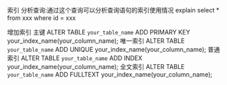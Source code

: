 索引
	分析查询:通过这个查询可以分析查询语句的索引使用情况
	explain select * from xxx where id = xxx

增加索引
	主键
		ALTER TABLE `your_table_name`
		ADD PRIMARY KEY your_index_name(your_column_name);
	唯一索引
		ALTER TABLE `your_table_name`
		ADD UNIQUE your_index_name(your_column_name);
	普通索引
		ALTER TABLE `your_table_name`
		ADD INDEX your_index_name(your_column_name);
	全文索引
		ALTER TABLE `your_table_name`
		ADD FULLTEXT your_index_name(your_column_name);